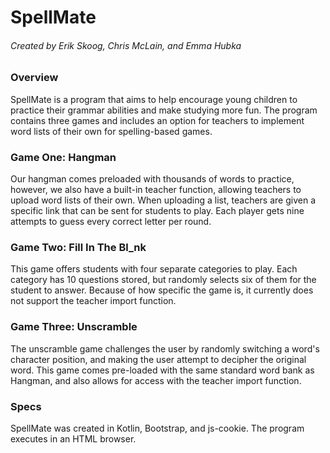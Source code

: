 # SpellMate

###### Created by Erik Skoog, Chris McLain, and Emma Hubka

### Overview 

SpellMate is a program that aims to help encourage young children to practice their grammar abilities and make studying more fun. The program contains three games and includes an option for teachers to implement word lists of their own for spelling-based games.
### Game One: Hangman

Our hangman comes preloaded with thousands of words to practice, however, we also have a built-in teacher function, allowing teachers to upload word lists of their own. When uploading a list, teachers are given a specific link that can be sent for students to play. Each player gets nine attempts to guess every correct letter per round.
### Game Two: Fill In The Bl_nk

This game offers students with four separate categories to play. Each category has 10 questions stored, but randomly selects six of them for the student to answer. Because of how specific the game is, it currently does not support the teacher import function.

### Game Three: Unscramble

The unscramble game challenges the user by randomly switching a word's character position, and making the user attempt to decipher the original word. This game comes pre-loaded with the same standard word bank as Hangman, and also allows for access with the teacher import function.

### Specs

SpellMate was created in Kotlin, Bootstrap, and js-cookie. The program executes in an HTML browser.
